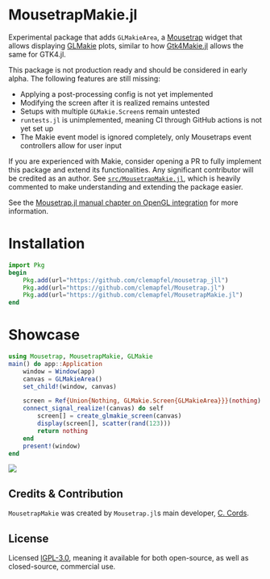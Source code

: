 # MousetrapMakie.jl

Experimental package that adds `GLMakieArea`, a [Mousetrap](https://github.com/Clemapfel/Mousetrap.jl/) widget that allows displaying [GLMakie](https://github.com/MakieOrg/Makie.jl) plots, similar to how [Gtk4Makie.jl](https://github.com/JuliaGtk/Gtk4Makie.jl) allows the same for GTK4.jl.

This package is not production ready and should be considered in early alpha. The following features are still missing:

+ Applying a post-processing config is not yet implemented
+ Modifying the screen after it is realized remains untested
+ Setups with multiple `GLMakie.Screen`s remain untested
+ `runtests.jl` is unimplemented, meaning CI through GitHub actions is not yet set up
+ The Makie event model is ignored completely, only Mousetraps event controllers allow for user input

If you are experienced with Makie, consider opening a PR to fully implement this package and extend its functionalities. Any significant contributor will be credited as an author. See [`src/MousetrapMakie.jl`](./src/MousetrapMakie.jl), which is heavily commented to make understanding and extending the package easier.

See the [Mousetrap.jl manual chapter on OpenGL integration](https://clemens-cords.com/mousetrap/01_manual/12_opengl_integration/) for more information.

# Installation

```julia
import Pkg
begin
    Pkg.add(url="https://github.com/clemapfel/mousetrap_jll")
    Pkg.add(url="https://github.com/clemapfel/Mousetrap.jl")
    Pkg.add(url="https://github.com/clemapfel/MousetrapMakie.jl")
end
```

# Showcase

```julia
using Mousetrap, MousetrapMakie, GLMakie
main() do app::Application
    window = Window(app)
    canvas = GLMakieArea()
    set_child!(window, canvas)

    screen = Ref{Union{Nothing, GLMakie.Screen{GLMakieArea}}}(nothing)
    connect_signal_realize!(canvas) do self
        screen[] = create_glmakie_screen(canvas)
        display(screen[], scatter(rand(123)))
        return nothing
    end
    present!(window)
end
```

![](https://github.com/Clemapfel/Mousetrap.jl/blob/main/docs/src/assets/makie_scatter.png)

## Credits & Contribution

`MousetrapMakie` was created by `Mousetrap.jl`s main developer, [C. Cords](https://clemens-cords.com).

## License

Licensed [lGPL-3.0](https://www.gnu.org/licenses/lgpl-3.0.de.html), meaning it available for both open-source, as well as closed-source, commercial use.
